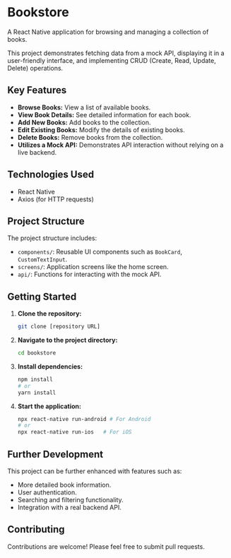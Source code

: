 # Bookstore

A React Native application for browsing and managing a collection of books.

This project demonstrates fetching data from a mock API, displaying it in a user-friendly interface, and implementing CRUD (Create, Read, Update, Delete) operations.

## Key Features

* **Browse Books:** View a list of available books.
* **View Book Details:** See detailed information for each book.
* **Add New Books:** Add books to the collection.
* **Edit Existing Books:** Modify the details of existing books.
* **Delete Books:** Remove books from the collection.
* **Utilizes a Mock API:** Demonstrates API interaction without relying on a live backend.

## Technologies Used

* React Native
* Axios (for HTTP requests)

## Project Structure

The project structure includes:

* `components/`: Reusable UI components such as `BookCard`, `CustomTextInput`.
* `screens/`: Application screens like the home screen.
* `api/`: Functions for interacting with the mock API.

## Getting Started

1.  **Clone the repository:**
    ```bash
    git clone [repository URL]
    ```
2.  **Navigate to the project directory:**
    ```bash
    cd bookstore
    ```
3.  **Install dependencies:**
    ```bash
    npm install
    # or
    yarn install
    ```
4.  **Start the application:**
    ```bash
    npx react-native run-android # For Android
    # or
    npx react-native run-ios   # For iOS
    ```

## Further Development

This project can be further enhanced with features such as:

* More detailed book information.
* User authentication.
* Searching and filtering functionality.
* Integration with a real backend API.

## Contributing

Contributions are welcome! Please feel free to submit pull requests.
